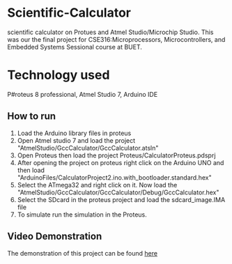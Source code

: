# Scientific-Calculator
scientific calculator on Protues and Atmel Studio/Microchip Studio. This was our the final project for CSE316:Microprocessors, Microcontrollers, and Embedded Systems Sessional course at BUET.
# Technology used
P#roteus 8 professional, Atmel Studio 7, Arduino IDE
## How to run
1. Load the Arduino library files in proteus
2. Open Atmel studio 7 and load the project "AtmelStudio/GccCalculator/GccCalculator.atsln"
3. Open Proteus then load the project Proteus/CalculatorProteus.pdsprj
4. After opening the project on proteus right click on the Arduino UNO and then load "ArduinoFiles/CalculatorProject2.ino.with_bootloader.standard.hex"
5. Select the ATmega32 and right click on it. Now load the "AtmelStudio/GccCalculator/GccCalculator/Debug/GccCalculator.hex"
6. Select the SDcard in the proteus project and load the sdcard_image.IMA file
7. To simulate run the simulation in the Proteus.
## Video Demonstration
The demonstration of this project can be found <a href="https://www.youtube.com/watch?v=J00_JvlNZvQ&ab_channel=SharifulIslam">here</a>
